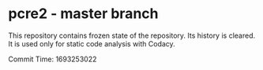 # pcre2 - master branch

This repository contains frozen state of the repository.
Its history is cleared. It is used only for static code
analysis with Codacy.

Commit Time: 1693253022